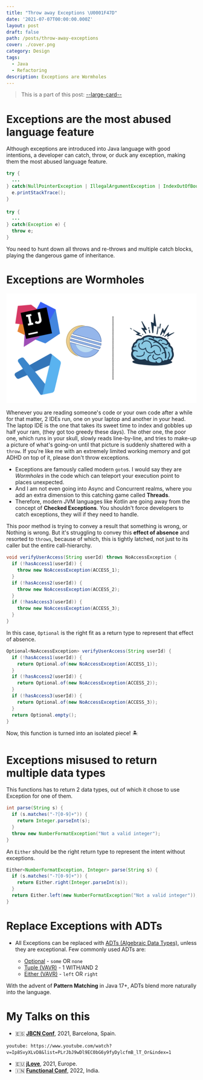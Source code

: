 ```yaml
---
title: "Throw away Exceptions \U0001F47D"
date: '2021-07-07T00:00:00.000Z'
layout: post
draft: false
path: /posts/throw-away-exceptions
cover: ./cover.png
category: Design
tags:
  - Java
  - Refactoring
description: Exceptions are Wormholes
---
```


> This is a part of this post: 
[--large-card--](https://overfullstack.github.io/posts/huh-to-aha)

# Exceptions are the most abused language feature

Although exceptions are introduced into Java language with good intentions, a developer can catch, throw, or duck any exception, making them the most abused language feature.

```java
try {
  ...
} catch(NullPointerException | IllegalArgumentException | IndexOutOfBoundsException e) {
  e.printStackTrace();
}

try {
  ...
} catch(Exception e) {
  throw e;
}
```

You need to hunt down all throws and re-throws and multiple catch blocks, playing the dangerous game of inheritance.

# Exceptions are Wormholes

![ides](media/ides.png)

Whenever you are reading someone's code or your own code after a while for that matter, 2 IDEs run, one on your laptop and another in your head. The laptop IDE is the one that takes its sweet time to index and gobbles up half your ram, (they got too greedy these days). The other one, the poor one, which runs in your skull, slowly reads line-by-line, and tries to make-up a picture of what's going-on until that picture is suddenly shattered with a `throw`. If you're like me with an extremely limited working memory and got ADHD on top of it, please don't throw exceptions.

- Exceptions are famously called modern `goto`s. I would say they are _Wormholes_ in the code which can teleport your execution point to places unexpected.
- And I am not even going into Async and Concurrent realms, where you add an extra dimension to this catching game called **Threads**.
- Therefore, modern JVM languages like Kotlin are going away from the concept of **Checked Exceptions**. You shouldn't force developers to catch exceptions, they will if they need to handle.

This poor method is trying to convey a result that something is wrong, or Nothing is wrong. But it's struggling to convey this **effect of absence** and resorted to `throws`, because of which, this is tightly latched, not just to its caller but the entire call-hierarchy.

```java
void verifyUserAccess(String userId) throws NoAccessException {
  if (!hasAccess1(userId)) {
    throw new NoAccessException(ACCESS_1);
  }
  if (!hasAccess2(userId)) {
    throw new NoAccessException(ACCESS_2);
  }
  if (!hasAccess3(userId)) {
    throw new NoAccessException(ACCESS_3);
  }
}
```

In this case, `Optional` is the right fit as a return type to represent that effect of absence.

```java
Optional<NoAccessException> verifyUserAccess(String userId) {
  if (!hasAccess1(userId)) {
    return Optional.of(new NoAccessException(ACCESS_1));
  }
  if (!hasAccess2(userId)) {
    return Optional.of(new NoAccessException(ACCESS_2));
  }
  if (!hasAccess3(userId)) {
    return Optional.of(new NoAccessException(ACCESS_3));
  }
  return Optional.empty();
}
```

Now, this function is turned into an isolated piece! 🏝

# Exceptions misused to return multiple data types

This functions has to return 2 data types, out of which it chose to use Exception for one of them.

```java
int parse(String s) {
  if (s.matches("-?[0-9]+")) {
    return Integer.parseInt(s);
  }
  throw new NumberFormatException("Not a valid integer");
}
```

An `Either` should be the right return type to represent the intent without exceptions.

```java
Either<NumberFormatException, Integer> parse(String s) {
  if (s.matches("-?[0-9]+")) {
    return Either.right(Integer.parseInt(s));
  }
  return Either.left(new NumberFormatException("Not a valid integer"));
}
```

# Replace Exceptions with ADTs

- All Exceptions can be replaced with [ADTs (Algebraic Data Types)](https://www.raywenderlich.com/11593767-functional-programming-with-kotlin-and-arrow-algebraic-data-types), unless they are exceptional. Few commonly used ADTs are:

  - [Optional](https://docs.oracle.com/en/java/javase/11/docs/api/java.base/java/util/Optional.html) - `some` OR `none`
  - [Tuple (VAVR)](https://docs.vavr.io/#_tuples) - 1 WITH/AND 2
  - [Either (VAVR)](https://docs.vavr.io/#_either) - `left` OR `right`

With the advent of **Pattern Matching** in Java 17+, ADTs blend more naturally into the language.

# My Talks on this

- 🇪🇸 **[JBCN Conf](https://www.jbcnconf.com/2021/infoSpeaker.html)**, 2021, Barcelona, Spain.

`youtube: https://www.youtube.com/watch?v=Ip8SvyXLvD8&list=PLrJbJ9wDl9EC0bG6y9fyDylcfmB_lT_Or&index=1`

- 🇪🇺 **[jLove](https://embed.emamo.com/event/jlove-2021/r/speaker/gopal-s-akshintala)**, 2021, Europe.
- 🇮🇳 **[Functional Conf](https://confengine.com/conferences/functional-conf-2022/proposal/16085/huh-to-aha-a-refactoring-story)**, 2022, India.
